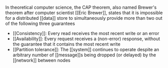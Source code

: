 In theoretical computer science, the CAP theorem, also named Brewer's theorem after computer scientist [[Eric Brewer]], states that it is impossible for a distributed [[data]] store to simultaneously provide more than two out of the following three guarantees

- [[Consistency]]: Every read receives the most recent write or an error
- [[Availability]]: Every request receives a (non-error) response, without the guarantee that it contains the most recent write
- [[Partition tolerance]]: The [[system]] continues to operate despite an arbitrary number of [[message]]s being dropped (or delayed) by the [[network]] between nodes